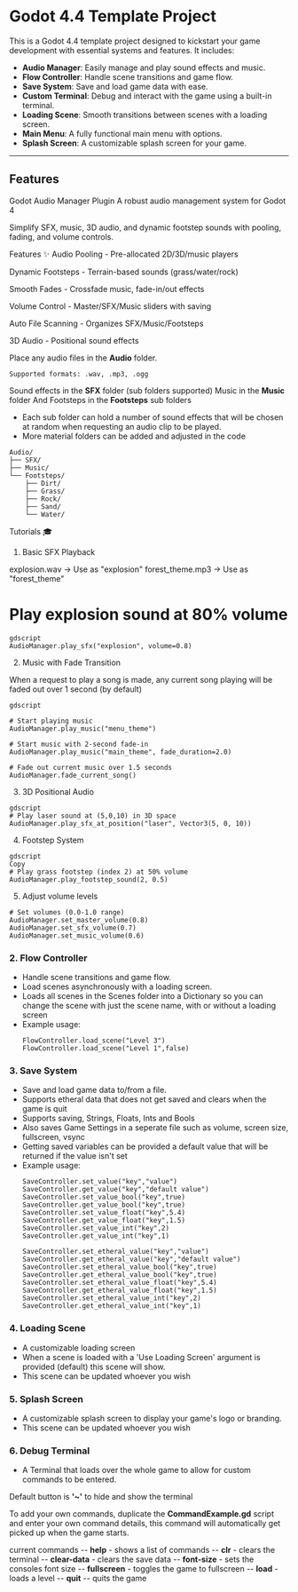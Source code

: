 # Godot 4.4 Template Project

This is a Godot 4.4 template project designed to kickstart your game development with essential systems and features. It includes:

- **Audio Manager**: Easily manage and play sound effects and music.
- **Flow Controller**: Handle scene transitions and game flow.
- **Save System**: Save and load game data with ease.
- **Custom Terminal**: Debug and interact with the game using a built-in terminal.
- **Loading Scene**: Smooth transitions between scenes with a loading screen.
- **Main Menu**: A fully functional main menu with options.
- **Splash Screen**: A customizable splash screen for your game.

---

## Features

Godot Audio Manager Plugin
A robust audio management system for Godot 4

Simplify SFX, music, 3D audio, and dynamic footstep sounds with pooling, fading, and volume controls.

Features ✨
Audio Pooling - Pre-allocated 2D/3D/music players

Dynamic Footsteps - Terrain-based sounds (grass/water/rock)

Smooth Fades - Crossfade music, fade-in/out effects

Volume Control - Master/SFX/Music sliders with saving

Auto File Scanning - Organizes SFX/Music/Footsteps

3D Audio - Positional sound effects

Place any audio files in the **Audio** folder.

    Supported formats: .wav, .mp3, .ogg

Sound effects in the **SFX** folder (sub folders supported)
Music in the **Music** folder
And Footsteps in the **Footsteps** sub folders
- Each sub folder can hold a number of sound effects that will be chosen at random when requesting an audio clip to be played.
- More material folders can be added and adjusted in the code

```
Audio/  
├── SFX/  
├── Music/  
└── Footsteps/  
    ├── Dirt/  
    ├── Grass/  
    ├── Rock/  
    ├── Sand/  
    └── Water/
```
    
Tutorials 🎓
1. Basic SFX Playback

explosion.wav → Use as "explosion"
forest_theme.mp3 → Use as "forest_theme"

# Play explosion sound at 80% volume
```
gdscript
AudioManager.play_sfx("explosion", volume=0.8)
```
2. Music with Fade Transition

When a request to play a song is made, any current song playing will be faded out over 1 second (by default)
```
gdscript

# Start playing music 
AudioManager.play_music("menu_theme")

# Start music with 2-second fade-in
AudioManager.play_music("main_theme", fade_duration=2.0)

# Fade out current music over 1.5 seconds
AudioManager.fade_current_song()
```
3. 3D Positional Audio
```
gdscript
# Play laser sound at (5,0,10) in 3D space
AudioManager.play_sfx_at_position("laser", Vector3(5, 0, 10))
```

4. Footstep System
```
gdscript
Copy
# Play grass footstep (index 2) at 50% volume
AudioManager.play_footstep_sound(2, 0.5)
```

5. Adjust volume levels
```
# Set volumes (0.0-1.0 range)
AudioManager.set_master_volume(0.8)
AudioManager.set_sfx_volume(0.7)
AudioManager.set_music_volume(0.6)
```


### 2. **Flow Controller**
   - Handle scene transitions and game flow.
   - Load scenes asynchronously with a loading screen.
   - Loads all scenes in the Scenes folder into a Dictionary so you can change the scene with just the scene name, with or without a loading screen
   - Example usage:
     ```gdscript
     FlowController.load_scene("Level 3")
     FlowController.load_scene("Level 1",false)
     ```

### 3. **Save System**
   - Save and load game data to/from a file.
   - Supports etheral data that does not get saved and clears when the game is quit
   - Supports saving, Strings, Floats, Ints and Bools
   - Also saves Game Settings in a seperate file such as volume, screen size, fullscreen, vsync
   - Getting saved variables can be provided a default value that will be returned if the value isn't set 
   - Example usage:
     ```gdscript
     SaveController.set_value("key","value")
     SaveController.get_value("key","default value")
     SaveController.set_value_bool("key",true)
     SaveController.get_value_bool("key",true)
     SaveController.set_value_float("key",5.4)
     SaveController.get_value_float("key",1.5)
     SaveController.set_value_int("key",2)
     SaveController.get_value_int("key",1)

     SaveController.set_etheral_value("key","value")
     SaveController.get_etheral_value("key","default value")
     SaveController.set_etheral_value_bool("key",true)
     SaveController.get_etheral_value_bool("key",true)
     SaveController.set_etheral_value_float("key",5.4)
     SaveController.get_etheral_value_float("key",1.5)
     SaveController.set_etheral_value_int("key",2)
     SaveController.get_etheral_value_int("key",1)
     ```

### 4. **Loading Scene**
   - A customizable loading screen
   - When a scene is loaded with a 'Use Loading Screen' argument is provided (default) this scene will show.
   - This scene can be updated whoever you wish

### 5. **Splash Screen**
   - A customizable splash screen to display your game's logo or branding.
   - This scene can be updated whoever you wish

### 6. **Debug Terminal**
   - A Terminal that loads over the whole game to allow for custom commands to be entered.

Default button is **'~'** to hide and show the terminal

To add your own commands, duplicate the **CommandExample.gd** script and enter your own command details, this command will automatically get picked up when the game starts.

current commands
-- **help** - shows a list of commands
-- **clr** - clears the terminal
-- **clear-data** - clears the save data
-- **font-size** - sets the consoles font size
-- **fullscreen** - toggles the game to fullscreen
-- **load** - loads a level
-- **quit** -- quits the game

